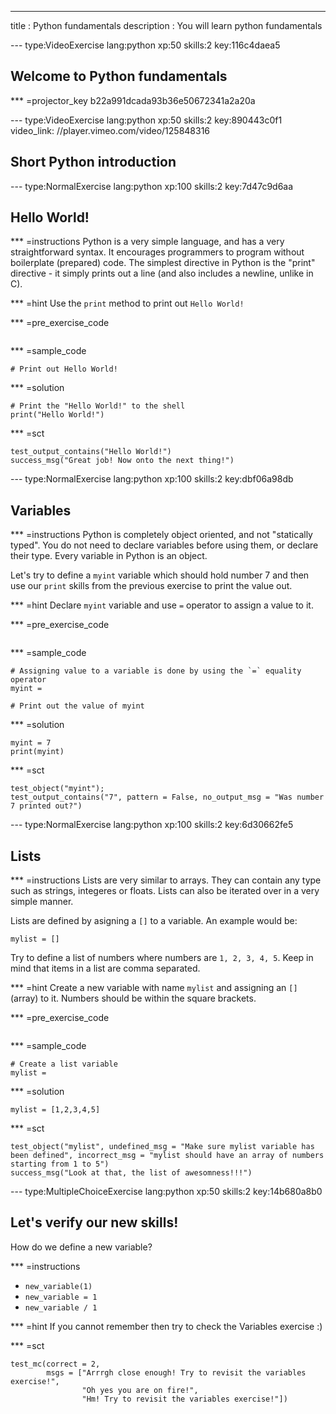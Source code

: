 ---
title       : Python fundamentals
description : You will learn python fundamentals

--- type:VideoExercise lang:python xp:50 skills:2 key:116c4daea5
## Welcome to Python fundamentals

*** =projector_key
b22a991dcada93b36e50672341a2a20a


--- type:VideoExercise lang:python xp:50 skills:2 key:890443c0f1 video_link: //player.vimeo.com/video/125848316
## Short Python introduction


--- type:NormalExercise lang:python xp:100 skills:2 key:7d47c9d6aa
## Hello World!


*** =instructions
Python is a very simple language, and has a very straightforward syntax. It encourages programmers to program without boilerplate (prepared) code. The simplest directive in Python is the "print" directive - it simply prints out a line (and also includes a newline, unlike in C).

*** =hint
Use the `print` method to print out `Hello World!`

*** =pre_exercise_code
```{python}

```

*** =sample_code
```{python}
# Print out Hello World!

```

*** =solution
```{python}
# Print the "Hello World!" to the shell
print("Hello World!")
```

*** =sct
```{python}
test_output_contains("Hello World!")
success_msg("Great job! Now onto the next thing!")
```



--- type:NormalExercise lang:python xp:100 skills:2 key:dbf06a98db
## Variables


*** =instructions
Python is completely object oriented, and not "statically typed". You do not need to declare variables before using them, or declare their type. Every variable in Python is an object.

Let's try to define a `myint` variable which should hold number 7 and then use our `print` skills from the previous exercise to print the value out.

*** =hint
Declare `myint` variable and use `=` operator to assign a value to it.


*** =pre_exercise_code
```{python}

```

*** =sample_code
```{python}
# Assigning value to a variable is done by using the `=` equality operator
myint = 

# Print out the value of myint

```

*** =solution
```{python}
myint = 7
print(myint)
```

*** =sct
```{python}
test_object("myint");
test_output_contains("7", pattern = False, no_output_msg = "Was number 7 printed out?")
```


--- type:NormalExercise lang:python xp:100 skills:2 key:6d30662fe5
## Lists


*** =instructions
Lists are very similar to arrays. They can contain any type such as strings, integeres or floats. Lists can also be iterated over in a very simple manner.

Lists are defined by asigning a `[]` to a variable. An example would be:
```{python}
mylist = []
```

Try to define a list of numbers where numbers are `1, 2, 3, 4, 5`. Keep in mind that items in a list are comma separated.

*** =hint
Create a new variable with name `mylist` and assigning an `[]` (array) to it.
Numbers should be within the square brackets.

*** =pre_exercise_code
```{python}

```

*** =sample_code
```{python}
# Create a list variable
mylist = 
```

*** =solution
```{python}
mylist = [1,2,3,4,5]
```

*** =sct
```{python}
test_object("mylist", undefined_msg = "Make sure mylist variable has been defined", incorrect_msg = "mylist should have an array of numbers starting from 1 to 5")
success_msg("Look at that, the list of awesomness!!!")
```



--- type:MultipleChoiceExercise lang:python xp:50 skills:2 key:14b680a8b0
## Let's verify our new skills!

How do we define a new variable?

*** =instructions
- `new_variable(1)`
- `new_variable = 1`
- `new_variable / 1`

*** =hint
If you cannot remember then try to check the Variables exercise :)

*** =sct
```{python}
test_mc(correct = 2, 
        msgs = ["Arrrgh close enough! Try to revisit the variables exercise!",
                "Oh yes you are on fire!",
                "Hm! Try to revisit the variables exercise!"])
```